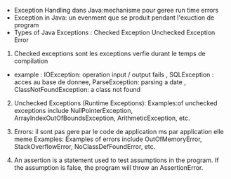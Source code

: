 - Exception Handling dans Java:mechanisme  pour geree run time errors
- Exception in Java: un evenment que se produit pendant l'exuction de program
- Types of Java Exceptions : Checked Exception
                           Unchecked Exception
                           Error
1. Checked exceptions sont les exceptions verfie durant le temps de compilation
- example : IOException: operation input / output fails , SQLException : acces au base de donnee, ParseException: parsing a date ,  ClassNotFoundException: a class not found 

2. Unchecked Exceptions (Runtime Exceptions): Examples:of unchecked exceptions include NullPointerException, ArrayIndexOutOfBoundsException, ArithmeticException, etc.

3. Errors: il sont pas gere par le code de application ms par application elle meme
Examples: Examples of errors include OutOfMemoryError, StackOverflowError, NoClassDefFoundError, etc.
4. An assertion is a statement used to test assumptions in the program. If the assumption is false, the program will throw an AssertionError.
